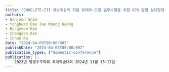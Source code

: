 ```yaml
---
title: "SNUGLITE-III 큐브위성의 자율 랑데부-도킹 임무수행을 위한 GPS 정밀 상대항법 시스템 개발"
authors:
- Hanjoon Shim
- Yonghwan Bae Jae Woong Hwang
- Bu-gyeom Kim
- Changdon Kee
- Inhue Ku
date: "2024-04-03T00:00:00Z"
publishDate: "2024-04-03T00:00:00Z"
publication_types: ["domestic-conference"]
publication: |-
    2023년 항공우주학회 추계학술대회 2024년 11월 15~17일
---
```

